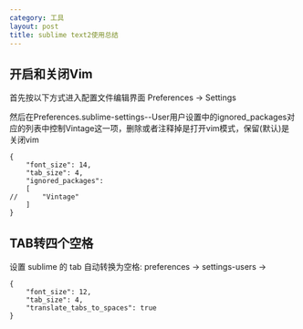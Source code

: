 ```yaml
---
category: 工具
layout: post
title: sublime text2使用总结
---
```


## 开启和关闭Vim
首先按以下方式进入配置文件编辑界面
Preferences -> Settings  

然后在Preferences.sublime-settings--User用户设置中的ignored_packages对应的列表中控制Vintage这一项，删除或者注释掉是打开vim模式，保留(默认)是关闭vim
```
{
	"font_size": 14,
	"tab_size": 4,
	"ignored_packages":
	[
//		"Vintage"
	]
}
```

## TAB转四个空格
设置 sublime 的 tab 自动转换为空格: preferences -> settings-users ->
```
{
    "font_size": 12,
    "tab_size": 4,
    "translate_tabs_to_spaces": true
}
```